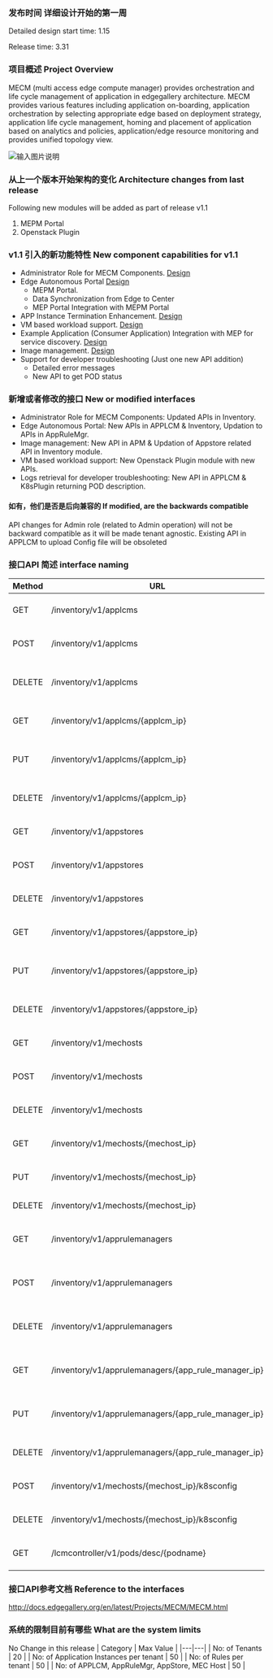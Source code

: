 ### 发布时间 详细设计开始的第一周
Detailed design start time: 1.15

Release time: 3.31

### 项目概述 Project Overview
MECM (multi access edge compute manager) provides orchestration and life cycle management of application in edgegallery architecture. MECM provides various features including application on-boarding, application orchestration by selecting appropriate edge based on deployment strategy, application life cycle management, homing and placement of application based on analytics and policies, application/edge resource monitoring and provides unified topology view.

![输入图片说明](https://images.gitee.com/uploads/images/2021/0201/212240_23e75a35_7784933.png "Architecture.png")

### 从上一个版本开始架构的变化 Architecture changes from last release
Following new modules will be added as part of release v1.1
1. MEPM Portal
2. Openstack Plugin

### v1.1 引入的新功能特性 New component capabilities for v1.1
* Administrator Role for MECM Components. [Design](https://gitee.com/edgegallery/community/blob/master/MECM%20PT/Release%20V1.1/MECM%20admin%20role%20support.pptx)
* Edge Autonomous Portal [Design](https://gitee.com/edgegallery/community/blob/master/MECM%20PT/Release%20V1.1/Edge%20Autonomous%20Portal.pptx)
  - MEPM Portal.
  - Data Synchronization from Edge to Center
  - MEP Portal Integration with MEPM Portal
* APP Instance Termination Enhancement. [Design](https://gitee.com/edgegallery/community/blob/master/MECM%20PT/Release%20V1.1/MECM-Call-Flows.pptx)
* VM based workload support. [Design](https://gitee.com/edgegallery/community/blob/master/MECM%20PT/Release%20V1.1/EdgeGallery%E6%94%AF%E6%8C%81%E8%99%9A%E6%9C%BA%E5%BA%94%E7%94%A8%E6%96%B9%E6%A1%88%E8%AE%BE%E8%AE%A1VM%20APP%20Support.pptx)
* Example Application (Consumer Application) Integration with MEP for service discovery. [Design](https://gitee.com/edgegallery/community/blob/master/MECM%20PT/Release%20V1.1/Consumer%20Application.odp)
* Image management. [Design](https://gitee.com/edgegallery/community/blob/master/Architecture%20WG/Requirements/v1.1/EdgeGallery%20Image%20Management%20Requirement.md)
* Support for developer troubleshooting (Just one new API addition)
  - Detailed error messages
  - New API to get POD status

### 新增或者修改的接口 New or modified interfaces
* Administrator Role for MECM Components: Updated APIs in Inventory.
* Edge Autonomous Portal: New APIs in APPLCM & Inventory, Updation to APIs in AppRuleMgr.
* Image management: New API in APM & Updation of Appstore related API in Inventory module.
* VM based workload support: New Openstack Plugin module with new APIs.
* Logs retrieval for developer troubleshooting: New API in APPLCM & K8sPlugin returning POD description.

#### 如有，他们是否是后向兼容的 If modified, are the backwards compatible
API changes for Admin role (related to Admin operation) will not be backward compatible as it will be made tenant agnostic.
Existing API in APPLCM to upload Config file will be obsoleted

### 接口API 简述 interface naming

|  Method | URL  | Description|
|---|---|---|
| GET  | /inventory/v1/applcms | Retrieves all application LCM records |
| POST  | /inventory/v1/applcms | Adds new application LCM record |
| DELETE  | /inventory/v1/applcms | Deletes all application LCM Records |
| GET  | /inventory/v1/applcms/{applcm_ip} | Retrieves application LCM Record |
| PUT  | /inventory/v1/applcms/{applcm_ip} | Updates existing application LCM record |
| DELETE  | /inventory/v1/applcms/{applcm_ip} | Deletes application LCM record |
| GET  | /inventory/v1/appstores | Retrieves all appstore records |
| POST  | /inventory/v1/appstores | Adds new appstore record |
| DELETE  | /inventory/v1/appstores | Deletes all appstore Records |
| GET  | /inventory/v1/appstores/{appstore_ip} | Retrieves appstore Record |
| PUT  | /inventory/v1/appstores/{appstore_ip} | Updates existing appstore record |
| DELETE  | /inventory/v1/appstores/{appstore_ip} | Deletes appstore record |
| GET  | /inventory/v1/mechosts | Retrieves all MEC host records |
| POST  | /inventory/v1/mechosts | Adds new MEC host record |
| DELETE  | /inventory/v1/mechosts | Deletes all MEC host Records |
| GET  | /inventory/v1/mechosts/{mechost_ip} | Retrieves MEC host Record |
| PUT  | /inventory/v1/mechosts/{mechost_ip} | Updates existing MEC host record |
| DELETE  | /inventory/v1/mechosts/{mechost_ip} | Deletes MEC host record |
| GET  | /inventory/v1/apprulemanagers | Retrieves all app rule manager records |
| POST  | /inventory/v1/apprulemanagers | Adds new app rule manager record |
| DELETE  | /inventory/v1/apprulemanagers | Deletes all app rule manager Records |
| GET  | /inventory/v1/apprulemanagers/{app_rule_manager_ip} | Retrieves app rule manager Record |
| PUT  | /inventory/v1/apprulemanagers/{app_rule_manager_ip} | Updates existing app rule manager record |
| DELETE  | /inventory/v1/apprulemanagers/{app_rule_manager_ip} | Deletes app rule manager record |
| POST  | /inventory/v1/mechosts/{mechost_ip}/k8sconfig | Upload configuration file |
| DELETE  | /inventory/v1/mechosts/{mechost_ip}/k8sconfig | Delete configuration file |
| GET  | /lcmcontroller/v1/pods/desc/{podname} | Retrieves pod description |

### 接口API参考文档 Reference to the interfaces
http://docs.edgegallery.org/en/latest/Projects/MECM/MECM.html 

### 系统的限制目前有哪些 What are the system limits
No Change in this release
|  Category | Max Value  |
|---|---|
| No: of Tenants | 20 |
| No: of Application Instances per tenant | 50 |
| No: of Rules per tenant | 50 |
| No: of APPLCM, AppRuleMgr, AppStore, MEC Host | 50 |
